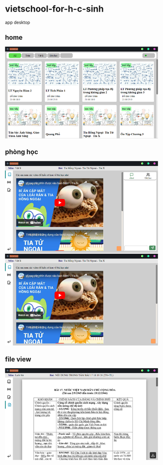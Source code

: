 # vietschool-for-h-c-sinh
app desktop

## home

![](./scr/home.png)


## phòng học
![](./scr/phong_tab_chat_open.png)
![](./scr/phong_tab_chat_close.png)


## file view
![](./scr/viewfile.png)
